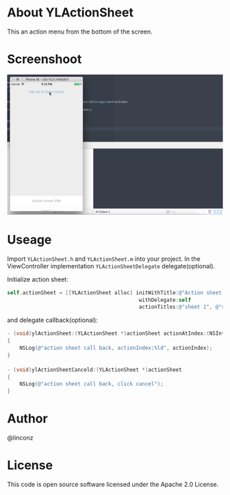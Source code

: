 # About YLActionSheet
This an action menu from the bottom of the screen.
# Screenshoot
![screenshoot](/images/test.gif)
# Useage
Import `YLActionSheet.h` and `YLActionSheet.m` into your project.
In the ViewController implementation `YLActionSheetDelegate` delegate(optional).

Initialize action sheet:
```objective-c
self.actionSheet = [[YLActionSheet alloc] initWithTitle:@"Action sheet title" 
                                           withDelegate:self 
                                           actionTitles:@"sheet 1", @"sheet 2", nil];
```

and delegate callback(optional):
```objective-c
- (void)ylActionSheet:(YLActionSheet *)actionSheet actionAtIndex:(NSInteger)actionIndex
{
    NSLog(@"action sheet call back, actionIndex:%ld", actionIndex);
}

- (void)ylActionSheetCanceld:(YLActionSheet *)actionSheet
{
    NSLog(@"action sheet call back, click cancel");
}
```

# Author
@linconz
# License
This code is open source software licensed under the Apache 2.0 License.
